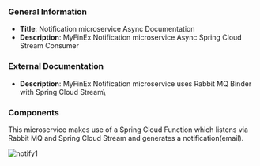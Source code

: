 
### General Information

- **Title**: Notification microservice Async Documentation
- **Description**: MyFinEx Notification microservice Async Spring Cloud Stream Consumer

### External Documentation

- **Description**: MyFinEx Notification microservice uses Rabbit MQ Binder with Spring Cloud Stream\


### Components


This microservice makes use of a Spring Cloud Function which listens via Rabbit MQ and Spring Cloud Stream and generates a notification(email).

![notify1](https://github.com/MentalCoder91/myfinex-notification-service/assets/97496417/63d96139-2c53-43bd-a203-dd41ec8af330)
